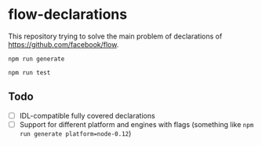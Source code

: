 flow-declarations
=================

This repository trying to solve the main problem of declarations of https://github.com/facebook/flow.

```
npm run generate

npm run test
```


## Todo

- [ ] IDL-compatible fully covered declarations
- [ ] Support for different platform and engines with flags (something like `npm run generate platform=node-0.12`)
